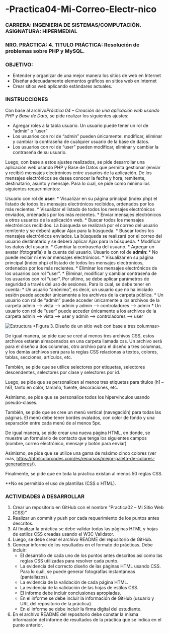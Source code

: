 # -Practica04-Mi-Correo-Electr-nico
### **CARRERA:** INGENIERIA DE SISTEMAS/COMPUTACIÓN. **ASIGNATURA:** HIPERMEDIAL
### **NRO. PRÁCTICA:** 4. **TITULO PRÁCTICA:** Resolución de problemas sobre PHP y MySQL.
### **OBJETIVO**:
   * Entender y organizar de una mejor manera los sitios de web en Internet 
   * Diseñar adecuadamente elementos gráficos en sitios web en Internet
   * Crear sitios web aplicando estándares actuales. 
  ### INSTRUCCIONES
  Con base al archivo*Práctica 04 – Creación de una aplicación web usando PHP y Base de Dato*, se pide realizar los siguientes ajustes: 
   * Agregar roles a la tabla usuario. Un usuario puede tener un rol de “admin” o “user” 
   * Los usuarios con rol de “admin” pueden únicamente: modificar, eliminar y cambiar la contraseña de cualquier usuario de la base de datos.
   * Los usuarios con rol de “user” pueden modificar, eliminar y cambiar la contraseña de su usuario. 
 
Luego, con base a estos ajustes realizados, se pide desarrollar una aplicación web usando PHP y Base de Datos que permita gestionar 
(enviar y recibir) mensajes electrónicos entre usuarios de la aplicación. De los mensajes electrónicos se desea conocer la fecha y 
hora, remitente, destinatario, asunto y mensaje. Para lo cual, se pide como mínimo los siguientes requerimientos:

Usuario con rol de **user**:
    * Visualizar en su página principal (index.php) el listado de todos los mensajes electrónicos   recibidos, ordenados por los más recientes.
    * Visualizar el listado de todos los mensajes electrónicos enviados, ordenados por los más recientes.
    * Enviar mensajes electrónicos a otros usuarios de la aplicación web.
    * Buscar todos los mensajes electrónicos recibidos. La búsqueda se realizará por el correo del usuario remitente y se deberá aplicar Ajax para la búsqueda.
    * Buscar todos los mensajes electrónicos enviados. La búsqueda se realizará por el correo del usuario destinatario y se deberá aplicar Ajax para la búsqueda. 
    * Modificar los datos del usuario. 
    * Cambiar la contraseña del usuario. 
    * Agregar un avatar (fotografía) a la cuenta del usuario. 
Usuario con rol de **admin**: 
    * No puede recibir ni enviar mensajes electrónicos. 
    * Visualizar en su página principal (index.php) el listado de todos los mensajes electrónicos, ordenados por los más recientes. 
    * Eliminar los mensajes electrónicos de los usuarios con rol “user”.
    * Eliminar, modificar y cambiar contraseña de los usuarios con rol “user”. 
Por ultimo, se debe aplicar  parámetros de seguridad a través del uso de sesiones. Para lo cual, se debe tener en cuenta: 
    * Un usuario “anónimo”, es decir, un usuario que no ha iniciado sesión puede acceder únicamente a los archivos de la carpeta pública. 
    * Un usuario con rol de “admin” puede acceder únicamente a los archivos de la carpeta admin --> vista --> admin y admin --> controladores --> admin 
    * Un usuario con rol de “user” puede acceder únicamente a los archivos de la carpeta admin --> vista --> user y admin --> controladores --> user 
 
 ![Estructura](https://aprende-web.net/css/objetos/diseno2.gif)
 <Figura 3. Diseño de un sitio web con base a tres columnas>
 
 De igual manera, se pide que se creé al menos tres archivos CSS, estos archivos estarán almacenados en una carpeta llamada css. Un archivo será para el diseño a dos columnas, otro archivo para el diseño a tres columnas, y los demás archivos será para la reglas CSS relacionas a textos, colores, tablas, secciones, artículos, etc.
 
También, se pide que se utilice selectores por etiquetas, selectores descendentes, selectores por clase y selectores por id. 

Luego, se pide que se personalicen al menos tres etiquetas para títulos (h1 – h6), tanto en color, tamaño, fuente, decoraciones, etc. 

Asimismo, se pide que se personalice todos los hipervínculos usando pseudo-clases. 

También, se pide que se cree un menú vertical (navegación) para todas las páginas. El menú debe tener bordes ovalados, con color de fondo y una separación entre cada menú de al menos 5px. 

De igual manera, se pide crear una nueva página HTML, en donde, se muestre un formulario de contacto que tenga los siguientes campos (nombre, correo electrónico, mensaje y botón para enviar)

Asimismo, se pide que se utilice una gama de máximo cinco colores (ver más, https://htmlcolorcodes.com/es/recursos/mejor-paleta-de-colores-generadores/). 

Finalmente, se pide que en toda la práctica existan al menos 50 reglas CSS. 

**No es permitido el uso de plantillas (CSS o HTML).

###  ACTIVIDADES A DESARROLLAR
 1. Crear un repositorio en GitHub con el nombre “Practica02 – Mi Sitio Web (CSS)” 
 2. Realizar un commit y push por cada requerimiento de los puntos antes descritos. 
 3. Al finalizar la práctica se debe validar todas las páginas HTML y hojas de estilos CSS creadas usando el W3C Validator. 
 4. Luego, se debe crear el archivo README del repositorio de GitHub. 
 5. Generar informe de los resultados en el formato de prácticas. Debe incluir:
     * El desarrollo de cada uno de los puntos antes descritos así como las reglas CSS utilizadas para resolver cada punto.
     * La evidencia del correcto diseño de las páginas HTML usando CSS. Para lo cuál, se puede generar fotografías instantáneas     (pantallazos).  
     * La evidencia de la validación de cada página HTML. 
     * La evidencia de la validación de las hojas de estilos CSS. 
     * El informe debe incluir conclusiones apropiadas.  
     * En el informe se debe incluir la información de GitHub (usuario y URL del repositorio de la práctica). 
     * En el informe se debe incluir la firma digital del estudiante. 
 6. En el archivo README del repositorio debe constar la misma información del informe de resultados de la práctica que se indica en el punto anterior. 
